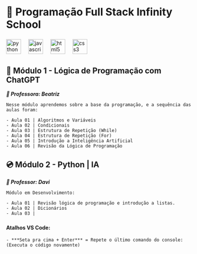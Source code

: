 # 📀 Programação Full Stack Infinity School

###

<div align="left">
  <img src="https://cdn.jsdelivr.net/gh/devicons/devicon/icons/python/python-original.svg" height="40" alt="python logo"  />
  <img width="12" />
  <img src="https://cdn.jsdelivr.net/gh/devicons/devicon/icons/javascript/javascript-original.svg" height="40" alt="javascript logo"  />
  <img width="12" />
  <img src="https://cdn.jsdelivr.net/gh/devicons/devicon/icons/html5/html5-original.svg" height="40" alt="html5 logo"  />
  <img width="12" />
  <img src="https://cdn.jsdelivr.net/gh/devicons/devicon/icons/css3/css3-original.svg" height="40" alt="css3 logo"  />
  <img width="12" />

</div>

## 🧩 Módulo 1 - Lógica de Programação com ChatGPT

***👧 Professora: Beatriz***

    Nesse módulo aprendemos sobre a base da programação, e a sequência das aulas foram:

    - Aula 01 | Algoritmos e Variáveis
    - Aula 02 | Condicionais
    - Aula 03 | Estrutura de Repetição (While)
    - Aula 04 | Estrutura de Repetição (For)
    - Aula 05 | Introdução a Inteligência Artificial
    - Aula 06 | Revisão da Lógica de Programação

## 💿 Módulo 2 - Python | IA
***👦 Professor: Davi***

    Módulo em Desenvolvimento:

    - Aula 01 | Revisão lógica de programação e introdução a listas.
    - Aula 02 | Dicionários
    - Aula 03 | 
###

#### Atalhos VS Code:
    - ***Seta pra cima + Enter*** = Repete o último comando do console: (Executa o código novamente) 
